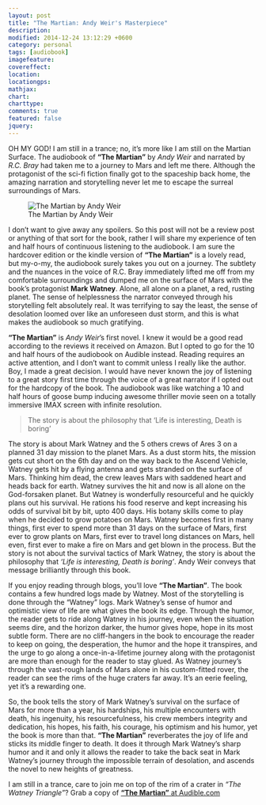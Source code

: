 ```yaml
---
layout: post
title: "The Martian: Andy Weir's Masterpiece"
description: 
modified: 2014-12-24 13:12:29 +0600
category: personal
tags: [audiobook]
imagefeature: 
covereffect: 
location: 
locationgps: 
mathjax: 
chart: 
charttype: 
comments: true
featured: false
jquery: 
---
```


OH MY GOD! I am still in a trance; no, it’s more like I am still on the Martian Surface. The audiobook of **“The Martian”** by *Andy Weir* and narrated by *R.C. Bray* had taken me to a journey to Mars and left me there. Although the protagonist of the sci-fi fiction finally got to the spaceship back home, the amazing narration and storytelling never let me to escape the surreal surroundings of Mars.

<figure>
  <img src="{{ site.url }}/images/post/the-martian.jpg" alt="The Martian by Andy Weir">
  <figcaption>The Martian by Andy Weir</figcaption>
</figure>

I don’t want to give away any spoilers. So this post will not be a review post or anything of that sort for the book, rather I will share my experience of ten and half hours of continuous listening to the audiobook. I am sure the hardcover edition or the kindle version of **“The Martian”** is a lovely read, but my-o-my, the audiobook surely takes you out on a journey. The subtlety and the nuances in the voice of R.C. Bray immediately lifted me off from my comfortable surroundings and dumped me on the surface of Mars with the book’s protagonist **Mark Watney**. Alone, all alone on a planet, a red, rusting planet. The sense of helplessness the narrator conveyed through his storytelling felt absolutely real. It was terrifying to say the least, the sense of desolation loomed over like an unforeseen dust storm, and this is what makes the audiobook so much gratifying.

**“The Martian”** is *Andy Weir*’s first novel. I knew it would be a good read according to the reviews it received on Amazon. But I opted to go for the 10 and half hours of the audiobook on Audible instead. Reading requires an active attention, and I don’t want to commit unless I really like the author. Boy, I made a great decision. I would have never known the joy of listening to a great story first time through the voice of a great narrator if I opted out for the hardcopy of the book. The audiobook was like watching a 10 and half hours of goose bump inducing awesome thriller movie seen on a totally immersive IMAX screen with infinite resolution.

> The story is about the philosophy that ‘Life is interesting, Death is boring’

The story is about Mark Watney and the 5 others crews of Ares 3 on a planned 31 day mission to the planet Mars. As a dust storm hits, the mission gets cut short on the 6th day and on the way back to the Ascend Vehicle, Watney gets hit by a flying antenna and gets stranded on the surface of Mars. Thinking him dead, the crew leaves Mars with saddened heart and heads back for earth. Watney survives the hit and now is all alone on the God-forsaken planet. But Watney is wonderfully resourceful and he quickly plans out his survival. He rations his food reserve and kept increasing his odds of survival bit by bit, upto 400 days. His botany skills come to play when he decided to grow potatoes on Mars. Watney becomes first in many things, first ever to spend more than 31 days on the surface of Mars, first ever to grow plants on Mars, first ever to travel long distances on Mars, hell even, first ever to make a fire on Mars and get blown in the process. But the story is not about the survival tactics of Mark Watney, the story is about the philosophy that *‘Life is interesting, Death is boring’*. Andy Weir conveys that message brilliantly through this book.

If you enjoy reading through blogs, you’ll love **“The Martian”**. The book contains a few hundred logs made by Watney. Most of the storytelling is done through the “Watney” logs. Mark Watney’s sense of humor and optimistic view of life are what gives the book its edge. Through the humor, the reader gets to ride along Watney in his journey, even when the situation seems dire, and the horizon darker, the humor gives hope, hope in its most subtle form. There are no cliff-hangers in the book to encourage the reader to keep on going, the desperation, the humor and the hope it transpires, and the urge to go along a once-in-a-lifetime journey along with the protagonist are more than enough for the reader to stay glued. As Watney journey’s through the vast-rough lands of Mars alone in his custom-fitted rover, the reader can see the rims of the huge craters far away. It’s an eerie feeling, yet it’s a rewarding one.

So, the book tells the story of Mark Watney’s survival on the surface of Mars for more than a year, his hardships, his multiple encounters with death, his ingenuity, his resourcefulness, his crew members integrity and dedication, his hopes, his faith, his courage, his optimism and his humor, yet the book is more than that. **“The Martian”** reverberates the joy of life and sticks its middle finger to death. It does it through Mark Watney’s sharp humor and it and only it allows the reader to take the back seat in Mark Watney’s journey through the impossible terrain of desolation, and ascends the novel to new heights of greatness.

I am still in a trance, care to join me on top of the rim of a crater in *“The Watney Triangle”*? Grab a copy of [**“The Martian”** at Audible.com](http://www.audible.com/pd/Sci-Fi-Fantasy/The-Martian-Audiobook/B00B5HZGUG)